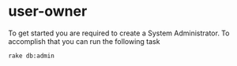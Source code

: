 user-owner
==========
 
 To get started you are required to create a System Administrator. To accomplish that you can run the following task

 ```
 rake db:admin
 ```
